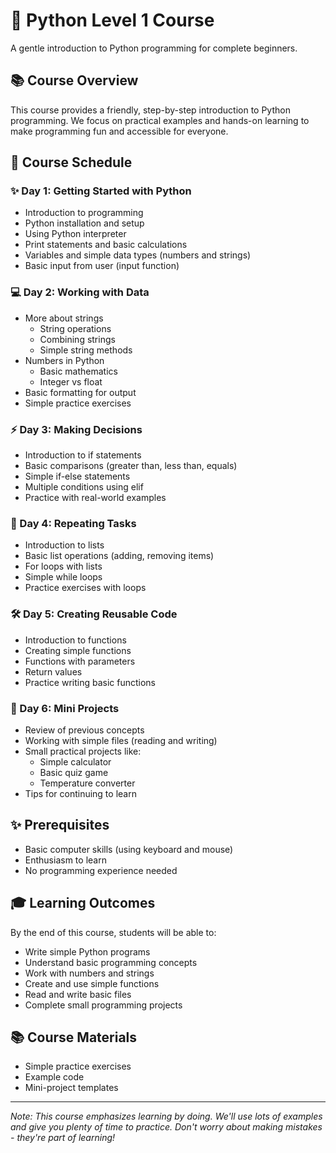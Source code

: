 # 🐍 Python Level 1 Course

A gentle introduction to Python programming for complete beginners.

## 📚 Course Overview

This course provides a friendly, step-by-step introduction to Python programming. We focus on practical examples and hands-on learning to make programming fun and accessible for everyone.

## 📅 Course Schedule

### ✨ Day 1: Getting Started with Python
- Introduction to programming
- Python installation and setup
- Using Python interpreter
- Print statements and basic calculations
- Variables and simple data types (numbers and strings)
- Basic input from user (input function)

### 💻 Day 2: Working with Data
- More about strings
  - String operations
  - Combining strings
  - Simple string methods
- Numbers in Python
  - Basic mathematics
  - Integer vs float
- Basic formatting for output
- Simple practice exercises

### ⚡ Day 3: Making Decisions
- Introduction to if statements
- Basic comparisons (greater than, less than, equals)
- Simple if-else statements
- Multiple conditions using elif
- Practice with real-world examples

### 🔄 Day 4: Repeating Tasks
- Introduction to lists
- Basic list operations (adding, removing items)
- For loops with lists
- Simple while loops
- Practice exercises with loops

### 🛠️ Day 5: Creating Reusable Code
- Introduction to functions
- Creating simple functions
- Functions with parameters
- Return values
- Practice writing basic functions

### 🎨 Day 6: Mini Projects
- Review of previous concepts
- Working with simple files (reading and writing)
- Small practical projects like:
  - Simple calculator
  - Basic quiz game
  - Temperature converter
- Tips for continuing to learn

## ✨ Prerequisites
- Basic computer skills (using keyboard and mouse)
- Enthusiasm to learn
- No programming experience needed

## 🎓 Learning Outcomes
By the end of this course, students will be able to:
- Write simple Python programs
- Understand basic programming concepts
- Work with numbers and strings
- Create and use simple functions
- Read and write basic files
- Complete small programming projects

## 📚 Course Materials
- Simple practice exercises
- Example code
- Mini-project templates

---
*Note: This course emphasizes learning by doing. We'll use lots of examples and give you plenty of time to practice. Don't worry about making mistakes - they're part of learning!*
